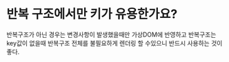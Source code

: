 # 반복 구조에서만 키가 유용한가요?

반복구조가 아닌 경우는 변경사항이 발생했을때만 가상DOM에 반영하고 반복구조는 key값이 없을때 반복구조 전체를 불필요하게 렌더링 할 수있으니 반드시 사용하는 것이 좋다.